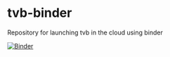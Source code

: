 # tvb-binder
Repository for launching tvb in the cloud using binder

[![Binder](https://mybinder.org/badge.svg)](https://mybinder.org/v2/gh/JohnGriffiths/tvb-binder/master)
